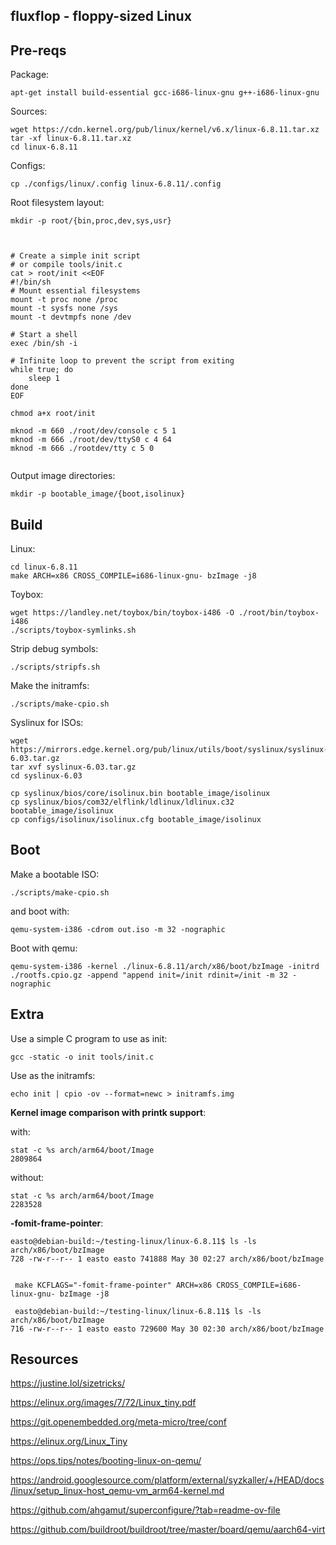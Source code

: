 ## fluxflop - floppy-sized Linux



## Pre-reqs

Package:
```
apt-get install build-essential gcc-i686-linux-gnu g++-i686-linux-gnu
```
Sources:
```
wget https://cdn.kernel.org/pub/linux/kernel/v6.x/linux-6.8.11.tar.xz
tar -xf linux-6.8.11.tar.xz
cd linux-6.8.11
```

Configs:
```
cp ./configs/linux/.config linux-6.8.11/.config

```

Root filesystem layout:
```
mkdir -p root/{bin,proc,dev,sys,usr}



# Create a simple init script
# or compile tools/init.c
cat > root/init <<EOF
#!/bin/sh
# Mount essential filesystems
mount -t proc none /proc
mount -t sysfs none /sys
mount -t devtmpfs none /dev

# Start a shell
exec /bin/sh -i 

# Infinite loop to prevent the script from exiting
while true; do
    sleep 1
done
EOF

chmod a+x root/init

mknod -m 660 ./root/dev/console c 5 1
mknod -m 666 ./root/dev/ttyS0 c 4 64
mknod -m 666 ./rootdev/tty c 5 0


```

Output image directories:
```
mkdir -p bootable_image/{boot,isolinux}
```


## Build
Linux:
```
cd linux-6.8.11
make ARCH=x86 CROSS_COMPILE=i686-linux-gnu- bzImage -j8
```


Toybox:
```
wget https://landley.net/toybox/bin/toybox-i486 -O ./root/bin/toybox-i486
./scripts/toybox-symlinks.sh
```

Strip debug symbols:
```
./scripts/stripfs.sh
```



Make the initramfs:
```
./scripts/make-cpio.sh
```

Syslinux for ISOs:
```
wget https://mirrors.edge.kernel.org/pub/linux/utils/boot/syslinux/syslinux-6.03.tar.gz
tar xvf syslinux-6.03.tar.gz
cd syslinux-6.03

cp syslinux/bios/core/isolinux.bin bootable_image/isolinux
cp syslinux/bios/com32/elflink/ldlinux/ldlinux.c32 bootable_image/isolinux
cp configs/isolinux/isolinux.cfg bootable_image/isolinux
```

## Boot
Make a bootable ISO:
```
./scripts/make-cpio.sh
```
and boot with:
```
qemu-system-i386 -cdrom out.iso -m 32 -nographic 
```



Boot with qemu:
```
qemu-system-i386 -kernel ./linux-6.8.11/arch/x86/boot/bzImage -initrd ./rootfs.cpio.gz -append "append init=/init rdinit=/init -m 32 -nographic

```

## Extra
Use a simple C program to use as init:
```
gcc -static -o init tools/init.c
```
Use as the initramfs:
```
echo init | cpio -ov --format=newc > initramfs.img
```

__Kernel image comparison with printk support__:

with:
```
stat -c %s arch/arm64/boot/Image
2809864
```

without:
```
stat -c %s arch/arm64/boot/Image
2283528
```

__-fomit-frame-pointer__:
```
easto@debian-build:~/testing-linux/linux-6.8.11$ ls -ls arch/x86/boot/bzImage 
728 -rw-r--r-- 1 easto easto 741888 May 30 02:27 arch/x86/boot/bzImage


 make KCFLAGS="-fomit-frame-pointer" ARCH=x86 CROSS_COMPILE=i686-linux-gnu- bzImage -j8
 
 easto@debian-build:~/testing-linux/linux-6.8.11$ ls -ls arch/x86/boot/bzImage 
716 -rw-r--r-- 1 easto easto 729600 May 30 02:30 arch/x86/boot/bzImage

```

## Resources

https://justine.lol/sizetricks/

https://elinux.org/images/7/72/Linux_tiny.pdf

https://git.openembedded.org/meta-micro/tree/conf

https://elinux.org/Linux_Tiny

https://ops.tips/notes/booting-linux-on-qemu/

https://android.googlesource.com/platform/external/syzkaller/+/HEAD/docs/linux/setup_linux-host_qemu-vm_arm64-kernel.md

https://github.com/ahgamut/superconfigure/?tab=readme-ov-file

https://github.com/buildroot/buildroot/tree/master/board/qemu/aarch64-virt
